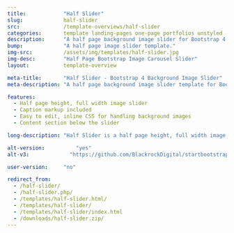 ```yaml
---
title:            "Half Slider"
slug:             half-slider
src:              /template-overviews/half-slider
categories:       template landing-pages one-page portfolios unstyled
description:      "A half page background image slider for Bootstrap 4 using the built-in Bootstrap carousel plugin."
bump:             "A half page image slider template."
img-src:          /assets/img/templates/half-slider.jpg
img-desc:         "Half Page Bootstrap Image Carousel Slider"
layout:           template-overview

meta-title:       "Half Slider - Bootstrap 4 Background Image Slider"
meta-description: "A half page background image slider template for Bootstrap 4 built with the default Bootstrap carousel. All Start Bootstrap templates are free to download and open source."

features:
  - Half page height, full width image slider
  - Caption markup included
  - Easy to edit, inline CSS for handling background images
  - Content section below the slider

long-description: "Half Slider is a half page height, full width image slider template for Bootstrap 4. This theme is great for creating landing pages or one page websites."

alt-version:		  "yes"
alt-v3:		        "https://github.com/BlackrockDigital/startbootstrap-half-slider/tree/v3-legacy"

user-version:     "no"

redirect_from:
  - /half-slider/
  - /half-slider.php/
  - /templates/half-slider.html/
  - /templates/half-slider/
  - /templates/half-slider/index.html
  - /downloads/half-slider.zip/
---
```

